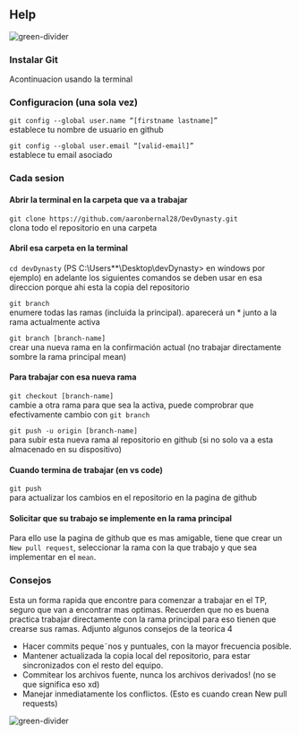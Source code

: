## Help
![green-divider](https://user-images.githubusercontent.com/7065401/52071924-c003ad80-2562-11e9-8297-1c6595f8a7ff.png)
### Instalar Git
Acontinuacion usando la terminal
### Configuracion (una sola vez)

```git config --global user.name “[firstname lastname]”```<br />
establece tu nombre de usuario en github

```git config --global user.email “[valid-email]”```<br />
establece tu email asociado

### Cada sesion

#### Abrir la terminal en la carpeta que va a trabajar
```git clone https://github.com/aaronbernal28/DevDynasty.git```<br />
clona todo el repositorio en una carpeta

#### Abril esa carpeta en la terminal
```cd devDynasty``` (PS C:\Users\**\Desktop\devDynasty> en windows por ejemplo) en adelante los siguientes comandos se deben usar en esa direccion porque ahi esta la copia del repositorio

```git branch```<br />
enumere todas las ramas (incluida la principal). aparecerá un * junto a la rama actualmente activa

```git branch [branch-name]``` <br />
crear una nueva rama en la confirmación actual (no trabajar directamente sombre la rama principal mean)

#### Para trabajar con esa nueva rama
```git checkout [branch-name]``` <br />
cambie a otra rama para que sea la activa, puede comprobrar que efectivamente cambio con ```git branch```

```git push -u origin [branch-name]```<br />
para subir esta nueva rama al repositorio en github (si no solo va a esta almacenado en su dispositivo)

#### Cuando termina de trabajar (en vs code)
```git push``` <br />
para actualizar los cambios en el repositorio en la pagina de github

#### Solicitar que su trabajo se implemente en la rama principal
Para ello use la pagina de github que es mas amigable, tiene que crear un ```New pull request```, seleccionar la rama con la que trabajo y que sea implementar en el ```mean```.

### Consejos
Esta un forma rapida que encontre para comenzar a trabajar en el TP, seguro que van a encontrar mas optimas. Recuerden que no es buena practica trabajar directamente con la rama principal para eso tienen que crearse sus ramas. Adjunto algunos consejos de la teorica 4
- Hacer commits peque˜nos y puntuales, con la mayor frecuencia posible.
- Mantener actualizada la copia local del repositorio, para estar sincronizados con el resto del equipo.
- Commitear los archivos fuente, nunca los archivos derivados! (no se que significa eso xd)
- Manejar inmediatamente los conflictos. (Esto es cuando crean New pull requests)

![green-divider](https://user-images.githubusercontent.com/7065401/52071924-c003ad80-2562-11e9-8297-1c6595f8a7ff.png)
